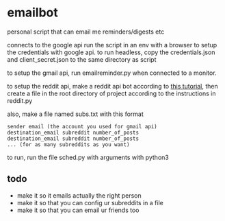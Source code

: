 # emailbot
personal script that can email me reminders/digests etc

connects to the google api
run the script in an env with a browser to setup the credentials with google api.
to run headless, copy the credentials.json and client_secret.json to the same directory as script

to setup the gmail api, run emailreminder.py when connected to a monitor.


to setup the reddit api, make a reddit api bot according to [this tutorial](https://github.com/reddit-archive/reddit/wiki/OAuth2-Quick-Start-Example#first-steps), then create a file in the root directory of project according to the instructions in reddit.py

also, make a file named subs.txt with this format
```
sender email (the account you used for gmail api)
destination_email subreddit number_of_posts
destination_email subreddit number_of_posts
... (for as many subreddits as you want)
```

to run, run the file sched.py with arguments with python3

## todo
- make it so it emails actually the right person
- make it so that you can config ur subreddits in a file
- make it so that you can email ur friends too

